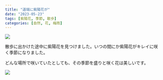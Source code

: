 ```yaml
---
title: "道端に紫陽花が"
date: "2023-05-23"
tags: [紫陽花, 季節, 散歩]
categories: [自然, 花, 梅雨]
---
```


![](https://assets.st-note.com/production/uploads/images/106341901/rectangle_large_type_2_04136d956433c020679f444a60f7777f.png?width=800)

散歩に出かけた途中に紫陽花を見つけました。いつの間にか紫陽花がキレイに咲く季節になりました。

どんな場所で咲いていたとしても、その季節を盛りと咲く花は美しいです。

![](https://assets.st-note.com/img/1684870745626-yPFVpxkGIL.png)
